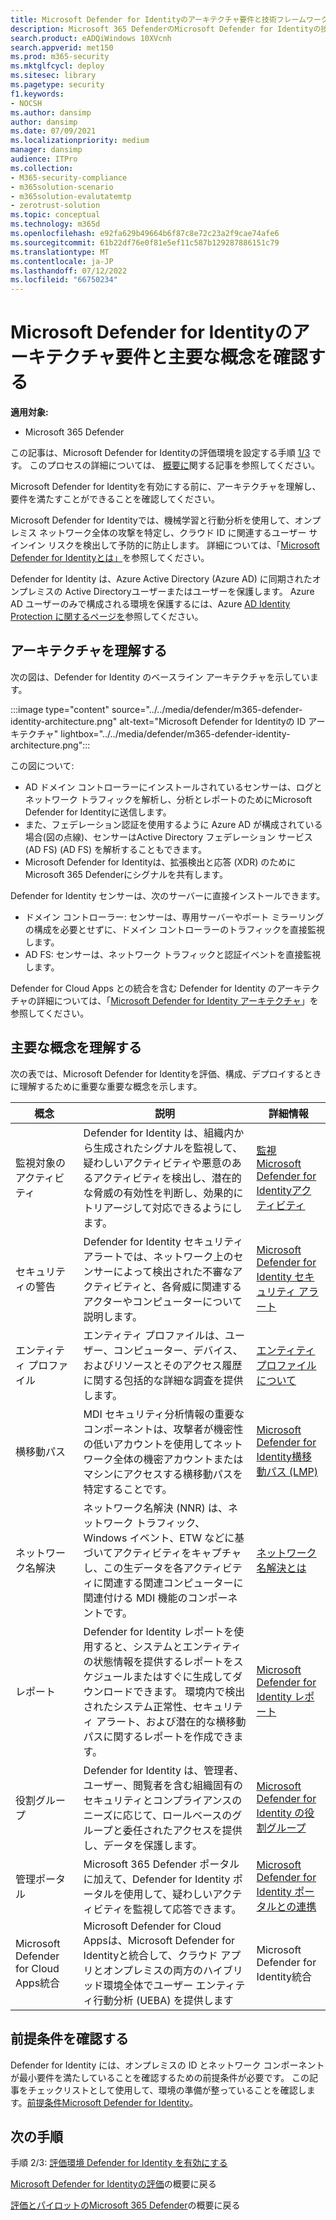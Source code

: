 ```yaml
---
title: Microsoft Defender for Identityのアーキテクチャ要件と技術フレームワークを確認する
description: Microsoft 365 DefenderのMicrosoft Defender for Identityの技術図は、試用版ラボまたはパイロット環境を構築する前に、Microsoft 365 の ID を理解するのに役立ちます。
search.product: eADQiWindows 10XVcnh
search.appverid: met150
ms.prod: m365-security
ms.mktglfcycl: deploy
ms.sitesec: library
ms.pagetype: security
f1.keywords:
- NOCSH
ms.author: dansimp
author: dansimp
ms.date: 07/09/2021
ms.localizationpriority: medium
manager: dansimp
audience: ITPro
ms.collection:
- M365-security-compliance
- m365solution-scenario
- m365solution-evalutatemtp
- zerotrust-solution
ms.topic: conceptual
ms.technology: m365d
ms.openlocfilehash: e92fa629b49664b6f87c8e72c23a2f9cae74afe6
ms.sourcegitcommit: 61b22df76e0f81e5ef11c587b129287886151c79
ms.translationtype: MT
ms.contentlocale: ja-JP
ms.lasthandoff: 07/12/2022
ms.locfileid: "66750234"
---
```

# <a name="review-architecture-requirements-and-key-concepts-for-microsoft-defender-for-identity"></a>Microsoft Defender for Identityのアーキテクチャ要件と主要な概念を確認する


**適用対象:**
- Microsoft 365 Defender

この記事は、Microsoft Defender for Identityの評価環境を設定する手順 [1/3](eval-defender-identity-overview.md) です。 このプロセスの詳細については、 [概要に](eval-defender-identity-overview.md)関する記事を参照してください。

Microsoft Defender for Identityを有効にする前に、アーキテクチャを理解し、要件を満たすことができることを確認してください。

Microsoft Defender for Identityでは、機械学習と行動分析を使用して、オンプレミス ネットワーク全体の攻撃を特定し、クラウド ID に関連するユーザー サインイン リスクを検出して予防的に防止します。 詳細については、「[Microsoft Defender for Identityとは」](/defender-for-identity/what-is)を参照してください。

Defender for Identity は、Azure Active Directory (Azure AD) に同期されたオンプレミスの Active Directoryユーザーまたはユーザーを保護します。 Azure AD ユーザーのみで構成される環境を保護するには、Azure [AD Identity Protection に関するページを](/azure/active-directory/identity-protection/overview-identity-protection)参照してください。

## <a name="understand-the-architecture"></a>アーキテクチャを理解する

次の図は、Defender for Identity のベースライン アーキテクチャを示しています。 

:::image type="content" source="../../media/defender/m365-defender-identity-architecture.png" alt-text="Microsoft Defender for Identityの ID アーキテクチャ" lightbox="../../media/defender/m365-defender-identity-architecture.png":::

この図について:

- AD ドメイン コントローラーにインストールされているセンサーは、ログとネットワーク トラフィックを解析し、分析とレポートのためにMicrosoft Defender for Identityに送信します。
-  また、フェデレーション認証を使用するように Azure AD が構成されている場合(図の点線)、センサーはActive Directory フェデレーション サービス (AD FS) (AD FS) を解析することもできます。 
- Microsoft Defender for Identityは、拡張検出と応答 (XDR) のためにMicrosoft 365 Defenderにシグナルを共有します。

Defender for Identity センサーは、次のサーバーに直接インストールできます。

- ドメイン コントローラー: センサーは、専用サーバーやポート ミラーリングの構成を必要とせずに、ドメイン コントローラーのトラフィックを直接監視します。
- AD FS: センサーは、ネットワーク トラフィックと認証イベントを直接監視します。

Defender for Cloud Apps との統合を含む Defender for Identity のアーキテクチャの詳細については、「[Microsoft Defender for Identity アーキテクチャ](/defender-for-identity/architecture)」を参照してください。


## <a name="understand-key-concepts"></a>主要な概念を理解する

次の表では、Microsoft Defender for Identityを評価、構成、デプロイするときに理解するために重要な重要な概念を示します。

|概念  |説明 |詳細情報  |
|---------|---------|---------|
| 監視対象のアクティビティ | Defender for Identity は、組織内から生成されたシグナルを監視して、疑わしいアクティビティや悪意のあるアクティビティを検出し、潜在的な脅威の有効性を判断し、効果的にトリアージして対応できるようにします。  |  [監視Microsoft Defender for Identityアクティビティ](/defender-for-identity/monitored-activities)       |
| セキュリティの警告    | Defender for Identity セキュリティ アラートでは、ネットワーク上のセンサーによって検出された不審なアクティビティと、各脅威に関連するアクターやコンピューターについて説明します。   | [Microsoft Defender for Identity セキュリティ アラート](/defender-for-identity/suspicious-activity-guide?tabs=external)    |
| エンティティ プロファイル    | エンティティ プロファイルは、ユーザー、コンピューター、デバイス、およびリソースとそのアクセス履歴に関する包括的な詳細な調査を提供します。   | [エンティティ プロファイルについて](/defender-for-identity/entity-profiles)  |
| 横移動パス    | MDI セキュリティ分析情報の重要なコンポーネントは、攻撃者が機密性の低いアカウントを使用してネットワーク全体の機密アカウントまたはマシンにアクセスする横移動パスを特定することです。  | [Microsoft Defender for Identity横移動パス (LMP)](/defender-for-identity/use-case-lateral-movement-path)  |
| ネットワーク名解決    |  ネットワーク名解決 (NNR) は、ネットワーク トラフィック、Windows イベント、ETW などに基づいてアクティビティをキャプチャし、この生データを各アクティビティに関連する関連コンピューターに関連付ける MDI 機能のコンポーネントです。       | [ネットワーク名解決とは](/defender-for-identity/nnr-policy)      |
| レポート    | Defender for Identity レポートを使用すると、システムとエンティティの状態情報を提供するレポートをスケジュールまたはすぐに生成してダウンロードできます。  環境内で検出されたシステム正常性、セキュリティ アラート、および潜在的な横移動パスに関するレポートを作成できます。   | [Microsoft Defender for Identity レポート](/defender-for-identity/reports)       |
| 役割グループ    | Defender for Identity は、管理者、ユーザー、閲覧者を含む組織固有のセキュリティとコンプライアンスのニーズに応じて、ロールベースのグループと委任されたアクセスを提供し、データを保護します。        |  [Microsoft Defender for Identity の役割グループ](/defender-for-identity/role-groups)       |
| 管理ポータル    |  Microsoft 365 Defender ポータルに加えて、Defender for Identity ポータルを使用して、疑わしいアクティビティを監視して応答できます。      | [Microsoft Defender for Identity ポータルとの連携](/defender-for-identity/workspace-portal)        |
| Microsoft Defender for Cloud Apps統合   | Microsoft Defender for Cloud Appsは、Microsoft Defender for Identityと統合して、クラウド アプリとオンプレミスの両方のハイブリッド環境全体でユーザー エンティティ行動分析 (UEBA) を提供します   | Microsoft Defender for Identity統合  |

## <a name="review-prerequisites"></a>前提条件を確認する

Defender for Identity には、オンプレミスの ID とネットワーク コンポーネントが最小要件を満たしていることを確認するための前提条件が必要です。 この記事をチェックリストとして使用して、環境の準備が整っていることを確認します。[前提条件Microsoft Defender for Identity](/defender-for-identity/prerequisites)。


## <a name="next-steps"></a>次の手順

手順 2/3: [評価環境 Defender for Identity を有効にする](eval-defender-identity-enable-eval.md)

[Microsoft Defender for Identityの評価](eval-defender-identity-overview.md)の概要に戻る

[評価とパイロットのMicrosoft 365 Defender](eval-overview.md)の概要に戻る 
